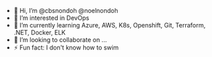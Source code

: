 - 👋 Hi, I’m @cbsnondoh @noelnondoh
- 👀 I’m interested in DevOps
- 🌱 I’m currently learning Azure, AWS, K8s, Openshift, Git, Terraform, .NET, Docker, ELK
- 💞️ I’m looking to collaborate on ...
- ⚡ Fun fact: I don't know how to swim

<!---
cbsnondoh/cbsnondoh is a ✨ special ✨ repository because its `README.md` (this file) appears on your GitHub profile.
You can click the Preview link to take a look at your changes.
--->
